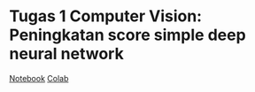 # Tugas 1 Computer Vision: Peningkatan score simple deep neural network
[Notebook](./Deep_Neural_Network.ipynb)
[Colab](https://colab.research.google.com/drive/1mEQuRZpiES3skA4kSpWrSwi8O4ti9Cjx?usp=sharing)

